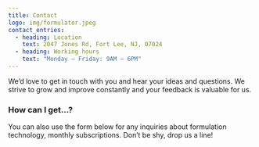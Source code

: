 ```yaml
---
title: Contact
logo: img/formulator.jpeg
contact_entries:
  - heading: Location
    text: 2047 Jones Rd, Fort Lee, NJ, 07024
  - heading: Working hours
    text: "Monday – Friday: 9AM – 6PM"
---
```

We’d love to get in touch with you and hear your ideas and
questions. We strive to grow and improve constantly and your feedback
is valuable for us.

<h3 class="f4 b lh-title mb2">How can I get…?</h3>

You can also use the form below for any inquiries about formulation technology, monthly subscriptions. Don’t be shy, drop us a line!